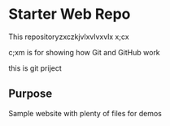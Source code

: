 # Starter Web Repo

This repositoryzxczkjvlxvlvxvlx
x;cx

c;xm
 is for showing how Git and GitHub work



this is git priject 

## Purpose

Sample website with plenty of files for demos